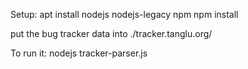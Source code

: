 Setup:
apt install nodejs nodejs-legacy npm
npm install

put the bug tracker data into ./tracker.tanglu.org/

To run it:
nodejs tracker-parser.js <bug-id>
